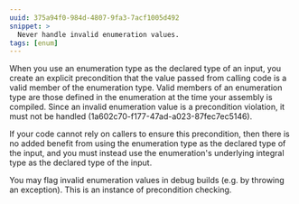 ```yaml
---
uuid: 375a94f0-984d-4807-9fa3-7acf1005d492
snippet: >
  Never handle invalid enumeration values.
tags: [enum]
---
```


When you use an enumeration type as the declared type of an input, you
create an explicit precondition that the value passed from calling code
is a valid member of the enumeration type. Valid members of an
enumeration type are those defined in the enumeration at the time your
assembly is compiled. Since an invalid enumeration value is a
precondition violation, it must not be handled
(1a602c70-f177-47ad-a023-87fec7ec5146).

If your code cannot rely on callers to ensure this precondition, then
there is no added benefit from using the enumeration type as the
declared type of the input, and you must instead use the enumeration's
underlying integral type as the declared type of the input.

You may flag invalid enumeration values in debug builds (e.g. by
throwing an exception). This is an instance of precondition checking.

